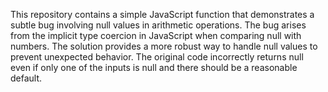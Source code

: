 This repository contains a simple JavaScript function that demonstrates a subtle bug involving null values in arithmetic operations. The bug arises from the implicit type coercion in JavaScript when comparing null with numbers. The solution provides a more robust way to handle null values to prevent unexpected behavior.  The original code incorrectly returns null even if only one of the inputs is null and there should be a reasonable default.